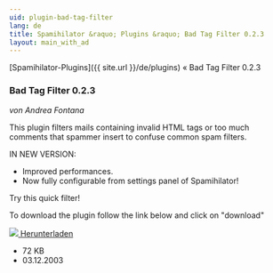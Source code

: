 ```yaml
---
uid: plugin-bad-tag-filter
lang: de
title: Spamihilator &raquo; Plugins &raquo; Bad Tag Filter 0.2.3
layout: main_with_ad
---
```


[Spamihilator-Plugins]({{ site.url }}/de/plugins) &laquo; Bad Tag Filter 0.2.3

### Bad Tag Filter 0.2.3

_von Andrea Fontana_

This plugin filters mails containing invalid HTML tags or too much comments that spammer insert to confuse common spam filters.

IN NEW VERSION:

* Improved performances.
* Now fully configurable from settings panel of Spamihilator!

Try this quick filter!

To download the plugin follow the link below and click on "download"

<div class="downloadsection">
<a href="http://www.e-nuts.net/spamihilator.php" class="radius button left" id="download-button"><img src="{{site.url}}/images/download-arrow.png"> Herunterladen</a>
<ul id="download-notes">
<li>72 KB</li>
<li>03.12.2003</li>
</ul>
</div>

